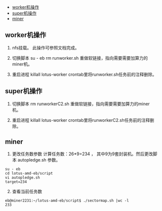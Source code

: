 
<!-- @import "[TOC]" {cmd="toc" depthFrom=1 depthTo=6 orderedList=false} -->

<!-- code_chunk_output -->

- [worker机操作](#worker机操作)
- [super机操作](#super机操作)
- [miner](#miner)

<!-- /code_chunk_output -->


## worker机操作
1. nfs挂载。
此操作可参照文档完成。

2. 切换脚本
su - eb
rm runworker.sh
重做软链接，指向需要需要加算力的miner机。

3. 重启进程
killall lotus-worker
crontab里将runworker.sh任务前的注释删除。


## super机操作
1. 切换脚本
rm runworkerC2.sh
重做软链接，指向需要需要加算力的miner机。

2. 重启进程
killall lotus-worker
crontab里将runworkerC2.sh任务前的注释删除。

## miner
1. 更改任务数参数
计算任务数：26*9=234 ，
其中9为9套封装机。然后更改脚本 autopledge.sh 参数。
```
su - eb
cd lotus-amd-eb/script
vi autopledge.sh
target=234  
```

2. 查看当前任务数
```
eb@miner2231:~/lotus-amd-eb/script$ ./sectormap.sh |wc -l
233
```